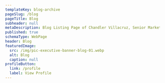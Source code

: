 ```yaml
---
templateKey: blog-archive
pageSlug: /blog
pageTitle: Blog
subheader: null
metaDescription: Blog Listing Page of Chandler Villacruz, Senior Marketing Manager
published: true
schemaType: WebPage
header: Blog
featuredImage:
  src: /img/pic-executive-banner-blog-01.webp
  alt: Blog
  caption: null
profileButton:
  link: /profile
  label: View Profile
---
```

